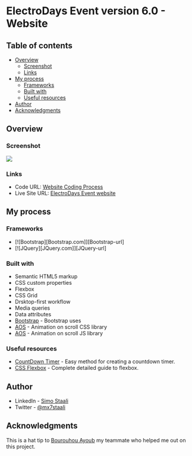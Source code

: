 # ElectroDays Event version 6.0 - Website

## Table of contents

- [Overview](#overview)
  - [Screenshot](#screenshot)
  - [Links](#links)
- [My process](#my-process)
  - [Frameworks](#frameworks)
  - [Built with](#built-with)
  - [Useful resources](#useful-resources)
- [Author](#author)
- [Acknowledgments](#acknowledgments)

## Overview

### Screenshot

![](/assets-pictures/website-screenshot.png)

### Links

- Code URL: [Website Coding Process](https://github.com/Simow03/ED-Event-6.0-Website)
- Live Site URL: [ElectroDays Event website](https://electrodays.netlify.app/)

## My process

### Frameworks

* [![Bootstrap][Bootstrap.com]][Bootstrap-url]
* [![JQuery][JQuery.com]][JQuery-url]

### Built with

- Semantic HTML5 markup
- CSS custom properties
- Flexbox
- CSS Grid
- Drsktop-first workflow
- Media queries
- Data attributes
- [Bootstrap](https://maxcdn.bootstrapcdn.com/bootstrap/4.0.0/css/bootstrap.min.css) - Bootstrap uses
- [AOS](https://unpkg.com/aos@next/dist/aos.css/) - Animation on scroll CSS library
- [AOS](https://unpkg.com/aos@next/dist/aos.js) - Animation on scroll JS library

### Useful resources

- [CountDown Timer](https://www.w3schools.com/howto/howto_js_countdown.asp) - Easy method for creating a countdown timer.
- [CSS Flexbox](https://css-tricks.com/snippets/css/a-guide-to-flexbox/) - Complete detailed guide to flexbox.

## Author

- LinkedIn - [Simo Staali](https://www.linkedin.com/in/simo-staali-5b9429249/)
- Twitter - [@mx7staali](https://twitter.com/mx7staali)

## Acknowledgments

This is a hat tip to [Bourouhou Ayoub](https://www.linkedin.com/in/ayoub-bourouhou-975483216/) my teammate who helped me out on this project.
